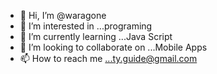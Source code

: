 - 👋 Hi, I’m @waragone
- 👀 I’m interested in ...programing 
- 🌱 I’m currently learning ...Java Script
- 💞️ I’m looking to collaborate on ...Mobile Apps
- 📫 How to reach me ...ty.guide@gmail.com

<!---
waragone/waragone is a ✨ special ✨ repository because its `README.md` (this file) appears on your GitHub profile.
You can click the Preview link to take a look at your changes.
--->
